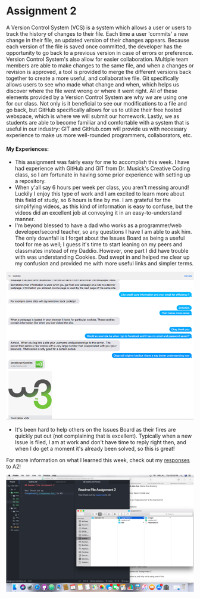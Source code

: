 # Assignment 2

A Version Control System (VCS) is a system which allows a user or users to track the history of changes to their file. Each time a user 'commits' a new change in their file, an updated version of their changes appears. Because each version of the file is saved once committed, the developer has the opportunity to go back to a previous version in case of errors or preference. Version Control System's also allow for easier collaboration. Multiple team members are able to make changes to the same file, and when a changes or revision is approved, a tool is provided to merge the different versions back together to create a more useful, and collaborative file. Git specifically allows users to see who made what change and when, which helps us discover where the file went wrong or where it went right. All of these elements provided by a Version Control System are why *we* are using one for our class. Not only is it beneficial to see our modifications to a file and go back, but GitHub specifically allows for us to utilize their free hosted webspace, which is where we will submit our homework. Lastly, we as students are able to become familiar and comfortable with a system that is useful in our industry: GIT and GitHub.com will provide us with necessary experience to make us more well-rounded programmers, collaborators, etc.

#### My Experiences:
- This assignment was fairly easy for me to accomplish this week. I have had experience with GitHub and GIT from Dr. Musick's Creative Coding class, so I am fortunate in having some prior experience with setting up a repository.
- When y'all say 6 hours per week per class, you aren't messing around! Luckily I enjoy this type of work and I am excited to learn more about this field of study, so 6 hours is fine by me. I am grateful for the simplifying videos, as this kind of information is easy to confuse, but the videos did an excellent job at conveying it in an easy-to-understand manner.
- I'm beyond blessed to have a dad who works as a programmer/web developer/second teacher, so any questions I have I am able to ask him. The only downfall is I forget about the Issues Board as being a useful tool for me as well; I guess it's time to start leaning on my peers and classmates instead of my Daddio. However, one part I did have trouble with was understanding Cookies. Dad swept in and helped me clear up my confusion and provided me with more useful links and simpler terms.

![Dad's Explanation](./images/screenshotDad.png)
- It's been hard to help others on the Issues Board as their fires are quickly put out (not complaining that is excellent). Typically when a new Issue is filed, I am at work and don't have time to reply right then, and when I do get a moment it's already been solved, so this is great!


For more information on what I learned this week, check out my [responses](./responses.txt) to A2!

![Image of my current project](./images/screenshotA2.png)
